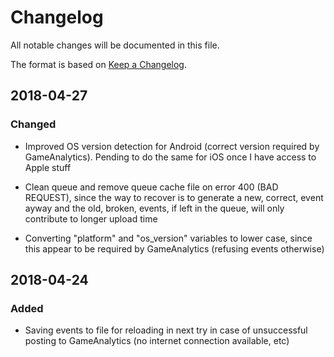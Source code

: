 # Changelog

All notable changes will be documented in this file.

The format is based on [Keep a Changelog](http://keepachangelog.com/en/1.0.0/).


## 2018-04-27

### Changed

- Improved OS version detection for Android (correct version required by GameAnalytics). Pending to do the same for iOS once I have access to Apple stuff

- Clean queue and remove queue cache file on error 400 (BAD REQUEST), since the way to recover is to generate a new, correct, event ayway and the old, broken, events, if left in the queue, will only contribute to longer upload time

- Converting "platform" and "os_version" variables to lower case, since this appear to be required by GameAnalytics (refusing events otherwise)


## 2018-04-24

### Added

- Saving events to file for reloading in next try in case of unsuccessful posting to GameAnalytics (no internet connection available, etc)
